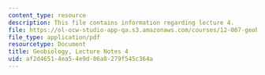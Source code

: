 ```yaml
---
content_type: resource
description: This file contains information regarding lecture 4.
file: https://ol-ocw-studio-app-qa.s3.amazonaws.com/courses/12-007-geobiology-spring-2013/af2d46514ea54e9d06a8279f545c364a_MIT12_007S13_Lec4.pdf
file_type: application/pdf
resourcetype: Document
title: Geobiology, Lecture Notes 4
uid: af2d4651-4ea5-4e9d-06a8-279f545c364a
---
```

